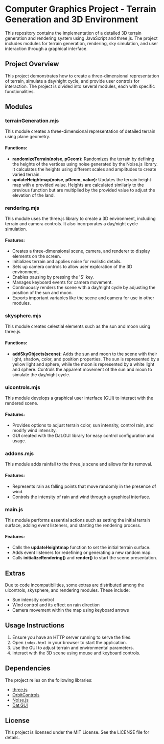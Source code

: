 # Computer Graphics Project - Terrain Generation and 3D Environment

This repository contains the implementation of a detailed 3D terrain generation and rendering system using JavaScript and three.js. The project includes modules for terrain generation, rendering, sky simulation, and user interaction through a graphical interface.

## Project Overview

This project demonstrates how to create a three-dimensional representation of terrain, simulate a day/night cycle, and provide user controls for interaction. The project is divided into several modules, each with specific functionalities.

## Modules

### terrainGeneration.mjs
This module creates a three-dimensional representation of detailed terrain using plane geometry.

#### Functions:
- **randomizeTerrain(noise, pGeom):** Randomizes the terrain by defining the heights of the vertices using noise generated by the Noise.js library. It calculates the heights using different scales and amplitudes to create varied terrain.
- **updateHeightmap(noise, pGeom, value):** Updates the terrain height map with a provided value. Heights are calculated similarly to the previous function but are multiplied by the provided value to adjust the elevation of the land.

### rendering.mjs
This module uses the three.js library to create a 3D environment, including terrain and camera controls. It also incorporates a day/night cycle simulation.

#### Features:
- Creates a three-dimensional scene, camera, and renderer to display elements on the screen.
- Initializes terrain and applies noise for realistic details.
- Sets up camera controls to allow user exploration of the 3D environment.
- Enables pausing by pressing the 'S' key.
- Manages keyboard events for camera movement.
- Continuously renders the scene with a day/night cycle by adjusting the position of the sun and moon.
- Exports important variables like the scene and camera for use in other modules.

### skysphere.mjs
This module creates celestial elements such as the sun and moon using three.js.

#### Functions:
- **addSkyObjects(scene):** Adds the sun and moon to the scene with their light, shadow, color, and position properties. The sun is represented by a yellow light and sphere, while the moon is represented by a white light and sphere. Controls the apparent movement of the sun and moon to simulate the day/night cycle.

### uicontrols.mjs
This module develops a graphical user interface (GUI) to interact with the rendered scene.

#### Features:
- Provides options to adjust terrain color, sun intensity, control rain, and modify wind intensity.
- GUI created with the Dat.GUI library for easy control configuration and usage.

### addons.mjs
This module adds rainfall to the three.js scene and allows for its removal.

#### Features:
- Represents rain as falling points that move randomly in the presence of wind.
- Controls the intensity of rain and wind through a graphical interface.

### main.js
This module performs essential actions such as setting the initial terrain surface, adding event listeners, and starting the rendering process.

#### Features:
- Calls the **updateHeightmap** function to set the initial terrain surface.
- Adds event listeners for redefining or generating a new random map.
- Calls **initializeRendering()** and **render()** to start the scene presentation.

## Extras
Due to code incompatibilities, some extras are distributed among the uicontrols, skysphere, and rendering modules. These include:
- Sun intensity control
- Wind control and its effect on rain direction
- Camera movement within the map using keyboard arrows

## Usage Instructions
1. Ensure you have an HTTP server running to serve the files.
2. Open `index.html` in your browser to start the application.
3. Use the GUI to adjust terrain and environmental parameters.
4. Interact with the 3D scene using mouse and keyboard controls.

## Dependencies
The project relies on the following libraries:
- [three.js](https://unpkg.com/three@0.124.0/build/three.module.js)
- [OrbitControls](https://unpkg.com/three@0.124.0/examples/jsm/controls/OrbitControls.js)
- [Noise.js](https://cdnjs.cloudflare.com/ajax/libs/noisejs/2.0.0/perlin.min.js)
- [Dat.GUI](https://cdnjs.cloudflare.com/ajax/libs/dat-gui/0.7.6/dat.gui.min.js)

## License
This project is licensed under the MIT License. See the LICENSE file for details.

